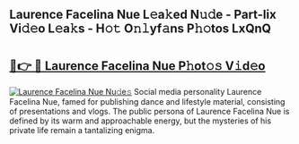 ## Laurence Facelina Nue L𝚎a𝚔ed N𝚞𝚍e - Part-lix Vi𝚍𝚎o L𝚎a𝚔s - H𝚘𝚝 O𝚗𝚕yf𝚊ns P𝚑𝚘tos LxQnQ

# <h2><a href="http://kf1q6h1.oniu.top/?m=Laurence+Facelina+Nue">🔗👉 🔴 Laurence Facelina Nue P𝚑ot𝚘𝚜 V𝚒d𝚎o</a></h2>

[![Laurence Facelina Nue Nu𝚍e𝚜](https://i.imgur.com/0qMVB7G.gif)](http://kf1q6h1.oniu.top/?m=Laurence+Facelina+Nue)
Social media personality Laurence Facelina Nue, famed for publishing dance and lifestyle material, consisting of presentations and vlogs. The public persona of Laurence Facelina Nue is defined by its warm and approachable energy, but the mysteries of his private life remain a tantalizing enigma.  
